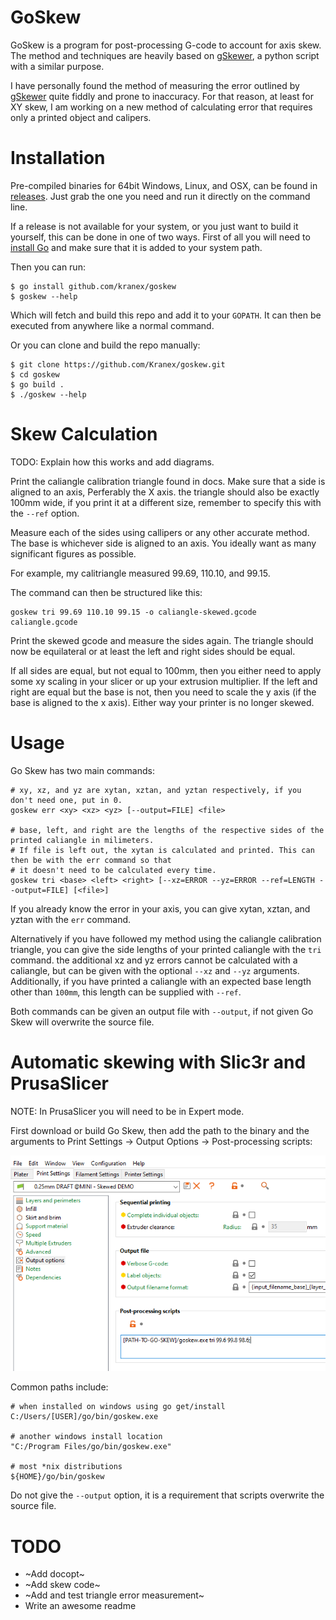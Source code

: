 # GoSkew

GoSkew is a program for post-processing G-code to account for axis skew. The
method and techniques are heavily based on
[gSkewer](https://github.com/MechanizedMedic/gskewer), a python script with a
similar purpose.

I have personally found the method of measuring the error outlined by
[gSkewer](https://github.com/MechanizedMedic/gskewer) quite fiddly and prone to
inaccuracy. For that reason, at least for XY skew, I am working on a new method
of calculating error that requires only a printed object and calipers.

# Installation

Pre-compiled binaries for 64bit Windows, Linux, and OSX, can be found in [releases](https://github.com/Kranex/goskew/releases).
Just grab the one you need and run it directly on the command line.

If a release is not available for your system, or you just want to build it yourself, this can be done in one of two ways.
First of all you will need to [install Go](https://golang.org/doc/install) and make sure that it is added to your system path.

Then you can run:

```
$ go install github.com/kranex/goskew
$ goskew --help
```

Which will fetch and build this repo and add it to your `GOPATH`. It can then be executed from anywhere like a normal command.

Or you can clone and build the repo manually:

```
$ git clone https://github.com/Kranex/goskew.git
$ cd goskew
$ go build .
$ ./goskew --help
```

# Skew Calculation

TODO: Explain how this works and add diagrams.

Print the caliangle calibration triangle found in docs. Make sure that a side is aligned to an axis, Perferably the X axis. the triangle should also be exactly 100mm wide, if you print it at a different size, remember to specify this with the `--ref` option.

Measure each of the sides using callipers or any other accurate method. The base is whichever side is aligned to an axis. You ideally want as many significant figures as possible.

For example, my calitriangle measured 99.69, 110.10, and 99.15.

The command can then be structured like this:

```
goskew tri 99.69 110.10 99.15 -o caliangle-skewed.gcode caliangle.gcode
```

Print the skewed gcode and measure the sides again. The triangle should now be equilateral or at least the left and right sides should be equal.

If all sides are equal, but not equal to 100mm, then you either need to apply some xy scaling in your slicer or up your extrusion
multiplier. If the left and right are equal but the base is not, then you need to scale the y axis (if the base is aligned to the x axis). Either way your printer is no longer skewed.

# Usage

Go Skew has two main commands:

```
# xy, xz, and yz are xytan, xztan, and yztan respectively, if you don't need one, put in 0.
goskew err <xy> <xz> <yz> [--output=FILE] <file>

# base, left, and right are the lengths of the respective sides of the printed caliangle in milimeters.
# If file is left out, the xytan is calculated and printed. This can then be with the err command so that
# it doesn't need to be calculated every time.
goskew tri <base> <left> <right> [--xz=ERROR --yz=ERROR --ref=LENGTH --output=FILE] [<file>]

```

If you already know the error in your axis, you can give xytan, xztan, and yztan with the `err` command.

Alternatively if you have followed my method using the caliangle calibration triangle, you can give the side lengths
of your printed caliangle with the `tri` command. the additional xz and yz errors cannot be calculated with a caliangle,
but can be given with the optional `--xz` and `--yz` arguments. Additionally, if you have printed a caliangle with an expected
base length other than `100mm`, this length can be supplied with `--ref`.

Both commands can be given an output file with `--output`, if not given Go Skew will overwrite the source file.

# Automatic skewing with Slic3r and PrusaSlicer

NOTE: In PrusaSlicer you will need to be in Expert mode.

First download or build Go Skew, then add the path to the binary and the arguments to Print Settings -> Output Options -> Post-processing scripts:

![post-processing example](docs/post-processing.png)

Common paths include:

```
# when installed on windows using go get/install
C:/Users/[USER]/go/bin/goskew.exe

# another windows install location 
"C:/Program Files/go/bin/goskew.exe"

# most *nix distributions
${HOME}/go/bin/goskew
```

Do not give the `--output` option, it is a requirement that scripts overwrite the source file.

# TODO

- ~Add docopt~
- ~Add skew code~
- ~Add and test triangle error measurement~
- Write an awesome readme
